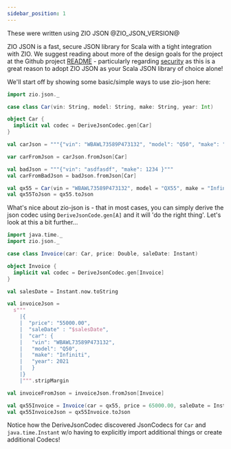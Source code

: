 ```yaml
---
sidebar_position: 1
---
```


These were written using ZIO JSON @ZIO_JSON_VERSION@

ZIO JSON is a fast, secure JSON library for Scala with a tight integration
with ZIO.  We suggest reading about more of the design goals for the project at the
Github  project [README](https://github.com/zio/zio-json/blob/develop/README.md) - particularly regarding [security](https://github.com/zio/zio-json/blob/develop/README.md#security)
as this is a great reason to adopt
ZIO JSON as your Scala JSON library of choice alone!

We'll start off by showing some basic/simple ways to use zio-json here:

```scala mdoc
import zio.json._

case class Car(vin: String, model: String, make: String, year: Int)

object Car {
  implicit val codec = DeriveJsonCodec.gen[Car]
}

val carJson = """{"vin": "WBAWL73589P473132", "model": "Q50", "make": "Infiniti", "year": 2021}"""

var carFromJson = carJson.fromJson[Car]

val badJson = """{"vin": "asdfasdf", "make": 1234 }"""
val carFromBadJson = badJson.fromJson[Car]

val qx55 = Car(vin = "WBAWL73589P473132", model = "QX55", make = "Infiniti", year = 2022)
val qx55ToJson = qx55.toJson
```

What's nice about zio-json is - that in most cases, you can simply derive the json codec using `DeriveJsonCode.gen[A]` and it will 'do the right thing'.  Let's look at this a bit further...

```scala mdoc
import java.time._
import zio.json._

case class Invoice(car: Car, price: Double, saleDate: Instant)

object Invoice {
  implicit val codec = DeriveJsonCodec.gen[Invoice]
}

val salesDate = Instant.now.toString

val invoiceJson =
  s"""
    |{
    |  "price": "55000.00",
    |  "saleDate" : "$salesDate",
    |  "car": {
    |   "vin": "WBAWL73589P473132", 
    |   "model": "Q50", 
    |   "make": "Infiniti", 
    |   "year": 2021
    |   }
    |}
    |""".stripMargin

val invoiceFromJson = invoiceJson.fromJson[Invoice]

val qx55Invoice = Invoice(car = qx55, price = 65000.00, saleDate = Instant.now)
val qx55InvoiceJson = qx55Invoice.toJson


```

Notice how the DeriveJsonCodec discovered JsonCodecs for `Car` and `java.time.Instant` w/o having to explicitly import additional things or create additional Codecs!